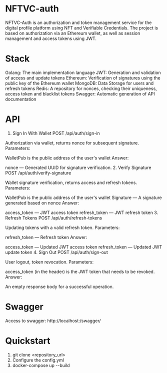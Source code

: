 # NFTVC-auth
NFTVC-Auth is an authorization and token management service for the digital profile platform using NFT and Verifiable Credentials. The project is based on authorization via an Ethereum wallet, as well as session management and access tokens using JWT.
# Stack
Golang: The main implementation language
JWT: Generation and validation of access and update tokens
Ethereum: Verification of signatures using the public key of the Ethereum wallet
MongoDB: Data Storage for users and refresh tokens
Redis: A repository for nonces, checking their uniqueness, access token and blacklist tokens
Swagger: Automatic generation of API documentation
# API
1. Sign In With Wallet
POST /api/auth/sign-in

Authorization via wallet, returns nonce for subsequent signature.
Parameters:

WalletPub is the public address of the user's wallet
Answer:

nonce — Generated UUID for signature verification.
2. Verify Signature
POST /api/auth/verify-signature

Wallet signature verification, returns access and refresh tokens.
Parameters:

WalletPub is the public address of the user's wallet
Signature — A signature generated based on nonce
Answer:

access_token — JWT access token
refresh_token — JWT refresh token
3. Refresh Tokens
POST /api/auth/refresh-tokens

Updating tokens with a valid refresh token.
Parameters:

refresh_token — Refresh token
Answer:

access_token — Updated JWT access token
refresh_token — Updated JWT update token
4. Sign Out
POST /api/auth/sign-out

User logout, token revocation.
Parameters:

access_token (in the header) is the JWT token that needs to be revoked.
Answer:

An empty response body for a successful operation.
# Swagger
Access to swagger: http://localhost:<port>/swagger/
# Quickstart
1. git clone <repository_url>
2. Configure the config.yml
3. docker-compose up --build 